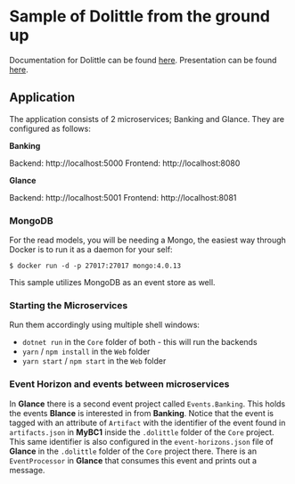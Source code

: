 # Sample of Dolittle from the ground up

Documentation for Dolittle can be found [here](https://dolittle.io).
Presentation can be found [here](https://1drv.ms/p/s!AhD7O7za4wxGgcV7820oWophkxSpJA).

## Application

The application consists of 2 microservices; Banking and Glance. They are configured as follows:

**Banking**

Backend: http://localhost:5000
Frontend: http://localhost:8080

**Glance**

Backend: http://localhost:5001
Frontend: http://localhost:8081

### MongoDB

For the read models, you will be needing a Mongo, the easiest way through Docker is to run
it as a daemon for your self:

```shell
$ docker run -d -p 27017:27017 mongo:4.0.13
```

This sample utilizes MongoDB as an event store as well.

### Starting the Microservices

Run them accordingly using multiple shell windows:

- `dotnet run` in the `Core` folder of both - this will run the backends
- `yarn` / `npm install` in the `Web` folder
- `yarn start` / `npm start` in the `Web` folder

### Event Horizon and events between microservices

In **Glance** there is a second event project called `Events.Banking`.
This holds the events **Blance** is interested in from **Banking**.
Notice that the event is tagged with an attribute of `Artifact` with
the identifier of the event found in `artifacts.json` in **MyBC1**
inside the `.dolittle` folder of the `Core` project.
This same identifier is also configured in the `event-horizons.json`
file of **Glance** in the `.dolittle` folder of the `Core` project there.
There is an `EventProcessor` in **Glance** that consumes this event and
prints out a message.
